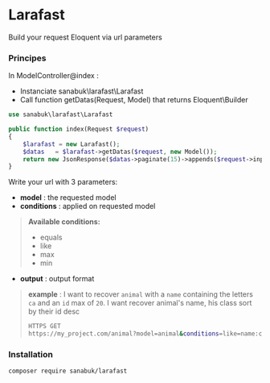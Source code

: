 # Larafast
Build your request Eloquent via url parameters

### Principes

In ModelController@index :
- Instanciate sanabuk\larafast\Larafast
- Call function getDatas(Request, Model) that returns Eloquent\Builder
```php
use sanabuk\larafast\Larafast

public function index(Request $request)
{
    $larafast = new Larafast();
    $datas   = $larafast->getDatas($request, new Model());
    return new JsonResponse($datas->paginate(15)->appends($request->input()), 200);
}
```

Write your url with 3 parameters:
- **model** : the requested model
- **conditions** : applied on requested model

> **Available conditions:**
> - equals
> - like
> - max
> - min
- **output** : output format

> **example** : I want to recover `animal` with a `name` containing the letters `ca` and an `id` max of `20`. I want recover animal's name, his class sort by their id desc
> ```sh
> HTTPS GET
> https://my_project.com/animal?model=animal&conditions=like=name:ca,max=id:20&output=id,name,class,sort=-id
> ```

### Installation
```sh
composer require sanabuk/larafast
```
